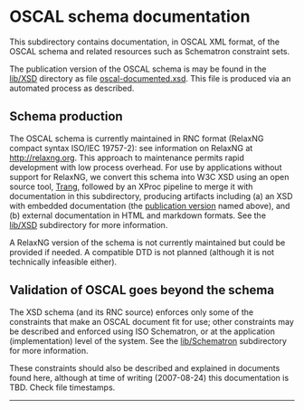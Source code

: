 # OSCAL schema documentation

This subdirectory contains documentation, in OSCAL XML format, of the OSCAL schema and related resources such as Schematron constraint sets.

The publication version of the OSCAL schema is may be found in the [lib/XSD](../../lib/XSD) directory as file [oscal-documented.xsd](../../lib/XSD/oscal-documented.xsd). This file is produced via an automated process as described.

## Schema production

The OSCAL schema is currently maintained in RNC format (RelaxNG compact syntax ISO/IEC 19757-2): see information on RelaxNG at http://relaxng.org. This approach to maintenance permits rapid development with low process overhead. For use by applications without support for RelaxNG, we convert this schema into W3C XSD using an open source tool, [Trang](http://www.thaiopensource.com/relaxng/trang.html), followed by an XProc pipeline to merge it with documentation in this subdirectory, producing artifacts including (a) an XSD with embedded documentation (the [publication version](../../lib/XSD/oscal-documented.xsd) named above), and (b) external documentation in HTML and markdown formats. See the [lib/XSD](../../lib/XSD) subdirectory for more information.

A RelaxNG version of the schema is not currently maintained but could be provided if needed. A compatible DTD is not planned (although it is not technically infeasible either).

## Validation of OSCAL goes beyond the schema

The XSD schema (and its RNC source) enforces only some of the constraints that make an OSCAL document fit for use; other constraints may be described and enforced using ISO Schematron, or  at the application (implementation) level of the system. See the [lib/Schematron](../../lib/Schematron) subdirectory for more information.

These constraints should also be described and explained in documents found here, although at time of writing (2007-08-24) this documentation is TBD. Check file timestamps.

-----
